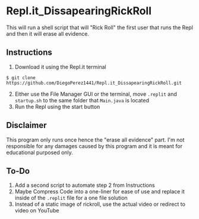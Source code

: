 # Repl.it_DissapearingRickRoll

This will run a shell script that will "Rick Roll" the first user that runs the Repl and then it will erase all evidence.

## Instructions 
1. Download it using the Repl.it terminal
```
$ git clone https://github.com/DiegoPerez1441/Repl.it_DissapearingRickRoll.git
```
2. Either use the File Manager GUI or the terminal, move `.replit` and `startup.sh` to the same folder that `Main.java` is located
3. Run the Repl using the start button

## Disclaimer
This program only runs once hence the "erase all evidence" part. 
I'm not responsible for any damages caused by this program and it is meant for educational purposed only.

## To-Do
1. Add a second script to automate step 2 from Instructions
2. Maybe Compress Code into a one-liner for ease of use and replace it inside of the `.replit` file for a one file solution
3. Instead of a static image of rickroll, use the actual video or redirect to video on YouTube
